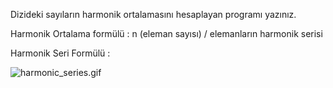 Dizideki sayıların harmonik ortalamasını hesaplayan programı yazınız.

Harmonik Ortalama formülü : n (eleman sayısı) / elemanların harmonik serisi

Harmonik Seri Formülü :

![harmonic_series.gif](..%2F..%2F..%2F..%2F..%2F..%2FUsers%2Fenesm%2FAppData%2FLocal%2FTemp%2Fharmonic_series.gif)
